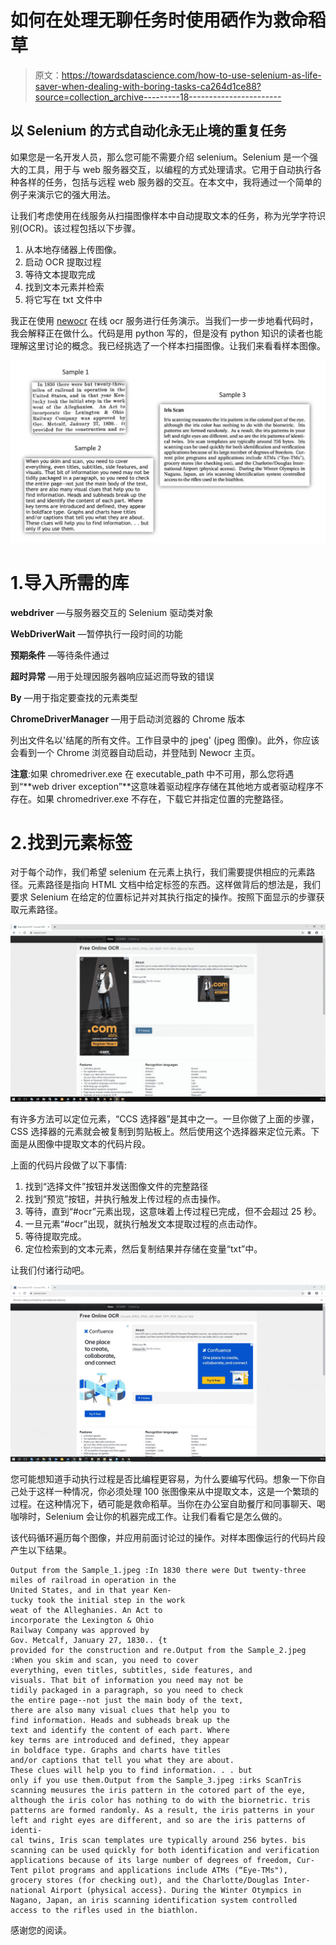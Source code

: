 # 如何在处理无聊任务时使用硒作为救命稻草

> 原文：<https://towardsdatascience.com/how-to-use-selenium-as-life-saver-when-dealing-with-boring-tasks-ca264d1ce88?source=collection_archive---------18----------------------->

## 以 Selenium 的方式自动化永无止境的重复任务

如果您是一名开发人员，那么您可能不需要介绍 selenium。Selenium 是一个强大的工具，用于与 web 服务器交互，以编程的方式处理请求。它用于自动执行各种各样的任务，包括与远程 web 服务器的交互。在本文中，我将通过一个简单的例子来演示它的强大用法。

让我们考虑使用在线服务从扫描图像样本中自动提取文本的任务，称为光学字符识别(OCR)。该过程包括以下步骤。

1.  从本地存储器上传图像。
2.  启动 OCR 提取过程
3.  等待文本提取完成
4.  找到文本元素并检索
5.  将它写在 txt 文件中

我正在使用 [newocr](https://www.newocr.com/) 在线 ocr 服务进行任务演示。当我们一步一步地看代码时，我会解释正在做什么。代码是用 python 写的，但是没有 python 知识的读者也能理解这里讨论的概念。我已经挑选了一个样本扫描图像。让我们来看看样本图像。

![](img/e37b3675f9476b2af1a1954a3bcbc9a8.png)

# 1.导入所需的库

**webdriver** —与服务器交互的 Selenium 驱动类对象

**WebDriverWait** —暂停执行一段时间的功能

**预期条件** —等待条件通过

**超时异常** —用于处理因服务器响应延迟而导致的错误

**By** —用于指定要查找的元素类型

**ChromeDriverManager** —用于启动浏览器的 Chrome 版本

列出文件名以'结尾的所有文件。工作目录中的 jpeg' (jpeg 图像)。此外，你应该会看到一个 Chrome 浏览器自动启动，并登陆到 Newocr 主页。

**注意**:如果 chromedriver.exe 在 executable_path 中不可用，那么您将遇到“**web driver exception”**这意味着驱动程序存储在其他地方或者驱动程序不存在。如果 chromedriver.exe 不存在，下载它并指定位置的完整路径。

# 2.找到元素标签

对于每个动作，我们希望 selenium 在元素上执行，我们需要提供相应的元素路径。元素路径是指向 HTML 文档中给定标签的东西。这样做背后的想法是，我们要求 Selenium 在给定的位置标记并对其执行指定的操作。按照下面显示的步骤获取元素路径。

![](img/cbfffa20bace7ab43b552c8a40c3a48a.png)

有许多方法可以定位元素，“CCS 选择器”是其中之一。一旦你做了上面的步骤，CSS 选择器的元素就会被复制到剪贴板上。然后使用这个选择器来定位元素。下面是从图像中提取文本的代码片段。

上面的代码片段做了以下事情:

1.  找到“选择文件”按钮并发送图像文件的完整路径
2.  找到“预览”按钮，并执行触发上传过程的点击操作。
3.  等待，直到“#ocr”元素出现，这意味着上传过程已完成，但不会超过 25 秒。
4.  一旦元素“#ocr”出现，就执行触发文本提取过程的点击动作。
5.  等待提取完成。
6.  定位检索到的文本元素，然后复制结果并存储在变量“txt”中。

让我们付诸行动吧。

![](img/c2d97e44034311bde60b0e63fb15bbbb.png)

您可能想知道手动执行过程是否比编程更容易，为什么要编写代码。想象一下你自己处于这样一种情况，你必须处理 100 张图像来从中提取文本，这是一个繁琐的过程。在这种情况下，硒可能是救命稻草。当你在办公室自助餐厅和同事聊天、喝咖啡时，Selenium 会让你的机器完成工作。让我们看看它是怎么做的。

该代码循环遍历每个图像，并应用前面讨论过的操作。对样本图像运行的代码片段产生以下结果。

```
Output from the Sample_1.jpeg :In 1830 there were Dut twenty-three
miles of railroad in operation in the
United States, and in that year Ken-
tucky took the initial step in the work
weat of the Alleghanies. An Act to
incorporate the Lexington & Ohio
Railway Company was approved by
Gov. Metcalf, January 27, 1830.. {t
provided for the construction and re.Output from the Sample_2.jpeg :When you skim and scan, you need to cover
everything, even titles, subtitles, side features, and
visuals. That bit of information you need may not be
tidily packaged in a paragraph, so you need to check
the entire page--not just the main body of the text,
there are also many visual clues that help you to
find information. Heads and subheads break up the
text and identify the content of each part. Where
key terms are introduced and defined, they appear
in boldface type. Graphs and charts have titles
and/or captions that tell you what they are about.
These clues will help you to find information. . . but
only if you use them.Output from the Sample_3.jpeg :irks ScanTris scanning meusures the iris pattern in the cotored part of the eye,
although the iris color has nothing to do with the biornetric. tris
patterns are formed randomly. As a result, the iris patterns in your
left and right eyes are different, and so are the iris patterns of identi-
cal twins, Iris scan templates ure typically around 256 bytes. bis
scanning can be used quickly for both identification and verification
applications because of its large number of degrees of freedom, Cur-
Tent pilot programs and applications include ATMs (“Eye-TMs"),
grocery stores (for checking out), and the Charlotte/Douglas Inter-
national Airport (physical access}. During the Winter Otympics in
Nagano, Japan, an iris scanning identification system controlled
access to the rifles used in the biathlon.
```

感谢您的阅读。